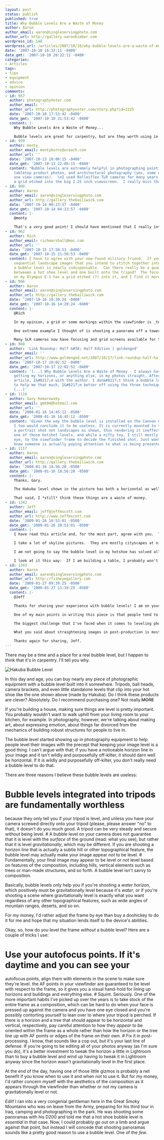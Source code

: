 ```yaml
---
layout: post
status: publish
published: true
title: Why Bubble Levels Are a Waste of Money
author: Aaron
author_email: aaron@singleservingphoto.com
author_url: http://gallery.aaronbieber.com
wordpress_id: 148
wordpress_url: /articles/2007/10/10/why-bubble-levels-are-a-waste-of-money/
date: '2007-10-10 16:32:11 -0400'
date_gmt: '2007-10-10 20:32:11 -0400'
categories:
- Articles
tags:
- tips
- equipment
- advice
- opinion
comments:
- id: 957
  author: photographyVoter.com
  author_email: ''
  author_url: http://photographyvoter.com/story.php?id=2225
  date: '2007-10-10 17:53:42 -0400'
  date_gmt: '2007-10-10 21:53:42 -0400'
  content: |-
    Why Bubble Levels Are a Waste of Money...

    Bubble levels are great for carpentry, but are they worth using in photography?...
- id: 959
  author: monty
  author_email: montyburns@ureach.com
  author_url: ''
  date: '2007-10-13 18:06:15 -0400'
  date_gmt: '2007-10-13 22:06:15 -0400'
  content: "Bubble levels are extremely helpful in photographing paintings and artwork,
    tabletop product photos, and architectural photography (yes, some of us still
    use view cameras).  \nI used Rolleiflex TLR cameras for many years, and they had
    a grid etched into the big 2.25 inch viewscreen.  I really miss that."
- id: 960
  author: Aaron
  author_email: aaron@singleservingphoto.com
  author_url: http://gallery.thebailiwick.com
  date: '2007-10-14 00:23:57 -0400'
  date_gmt: '2007-10-14 04:23:57 -0400'
  content: |-
    @monty

    That's a very good point! I should have mentioned that I really intended this editorial to be directed at landscape and outdoors photographers and I didn't even consider the usefulness of a bubble level for indoor and tabletop work. Thanks for your insights.
- id: 962
  author: Rich
  author_email: richmarshall@mac.com
  author_url: ''
  date: '2007-10-15 17:50:53 -0400'
  date_gmt: '2007-10-15 21:50:53 -0400'
  content: I have to agree with your new-found military friend.  If you're shooting
    sequential landscape images that you intend to stitch together into a panorama,
    a bubble level is nearly indispensable.  Can there really be a quantifiable difference
    betweeen a hot shoe level and one built onto the tripod?  The focusing screen
    on my Olympus E-1 has a grid etched (?) into it, and I find it more than handy.
- id: 966
  author: Aaron
  author_email: aaron@singleservingphoto.com
  author_url: http://gallery.thebailiwick.com
  date: '2007-10-16 10:20:24 -0400'
  date_gmt: '2007-10-16 14:20:24 -0400'
  content: |-
    @Rich

    In my opinion, a grid or some markings within the viewfinder is _ten times_ more useful than a bubble level simply because those anchors relate directly to the composition itself rather than to the gravitational "levelness" of your camera, which may or may not jive with what you're shooting.

    One extreme example I thought of is shooting a panorama off a tower of some kind where you want to tilt your camera downward. A hot shoe level becomes useless in that situation, and although a tripod level may help you out a bit, you're really better off swinging the camera around while looking through it to make sure you'll frame all the highest and lowest points of interest.

    Many SLR cameras now have focusing and grid screens available for them, and while they are expensive, they could prove to be worth their weight in gold when shooting things like panoramas. The 5D and 1-series Canon bodies have a couple of screens available from Canon, and screens for those and other cameras are also available from cool third-parties like [Haoda](http://haodascreen.com/default.aspx).
- id: 968
  author: 'Link Roundup: Half &#38; Half Edition | goldengod'
  author_email: ''
  author_url: http://www.goldengod.net/2007/10/17/link-roundup-half-half-edition/
  date: '2007-10-17 18:02:52 -0400'
  date_gmt: '2007-10-17 22:02:52 -0400'
  content: '[...] Why Bubble Levels Are a Waste of Money - I always have problems
    getting my horizons, or anything else, in my photos straight. After reading this
    article, I&#8217;m with the author. I don&#8217;t think a bubble level is going
    to help me that much, I&#8217;m better off using the three techniques he outlines.
    [...]'
- id: 1116
  author: Gary Komarowsky
  author_email: gmk94@hotmail.com
  author_url: ''
  date: '2008-01-16 14:45:12 -0500'
  date_gmt: '2008-01-16 18:45:12 -0500'
  content: 'Given the way the bubble level is installed on the Cannon Camera shown;
    I too would conclude it to be useless. It is currently mounted to the camera for
    a portrait shot not landscapes as shown, thus rendering it ineffectual. I own
    one of those hotshot levels, and while a nifty toy, I still mostly depend on my
    eye, to the viewfinder frame to decide the finished shot. Just wanted to let you
    know someone is actually paying attention to what is being presented. '
- id: 1117
  author: Aaron
  author_email: aaron@singleservingphoto.com
  author_url: http://gallery.thebailiwick.com
  date: '2008-01-16 14:56:20 -0500'
  date_gmt: '2008-01-16 18:56:20 -0500'
  content: |-
    Thanks, Gary.

    The Hakuba level shown in the picture has both a horizontal as well as vertical bubble cylinder, though the horizontal one is difficult to see properly from the angle of the photograph because of the distortion of the clear acrylic.

    That said, I *still* think these things are a waste of money.
- id: 1342
  author: Jeff
  author_email: jeff@jeffmscott.com
  author_url: http://www.jeffmscott.com
  date: '2009-01-26 16:53:01 -0500'
  date_gmt: '2009-01-26 20:53:01 -0500'
  content: |-
    I have read this article and, for the most part, agree with you.  There are a lot of places a bubble level has little to no use.  On the other hand, a lot of the arguments you make can also be said for any other photography tool.  Take a camera's built in exposure sensor for example.  They are always a nice thing to have, but they aren't always perfectly accurate.  Should we stop using the exposure meter just because it isn't always accurate?  No.  It isn't always perfect, but it gets you in the ballpark.  A photographer who knows their camera will know when to trust this tool and when to go with their instinct.

    I take a lot of skyline pictures.  They are mostly cityscapes at night.  In a lot of places, there is no point of reference or horizon line to line your camera up with.  You have roads, signs, trees and buildings in the way.  You can go with the vertical sides of the building, but you soon find out that they aren't always accurate.  Those lines can be deceiving, especially when lining it up through a tiny viewfinder.  Sure, the picture will look great in your viewfinder and on the small LCD screen.  I have spent many nights taking picture for 2 or 3 hours from one location or another attempting to use my eye to get the shot straight.  Then, I get home and find that most of my shots are just slightly off.  Sure, I could post-process the pictures, but that tends to degrade the quality of a picture, almost adding a blurred look to the photographs.  I would rather have a tool available to me so I can check and see if what I think is accurate is, in fact, accurate.  I never become dependent on this tool and always go with my eye, but it still gives me a second opinion when I am standing on a bridge at 1am in 12 degree weather and am unsure if my eyes are playing tricks on me or not.

    I am not going to say the bubble level in my hotshoe has solved all of my problems, but since I started using it, it has greatly cut down on uneven pictures.

    I look at it this way:  If I am building a table, I probably won't need wire cutters.  Do I have a pair in my toolbag?  Absolutely!
- id: 1343
  author: Aaron
  author_email: aaron@singleservingphoto.com
  author_url: http://fisheyegallery.com
  date: '2009-01-27 09:39:25 -0500'
  date_gmt: '2009-01-27 13:39:25 -0500'
  content: |-
    @Jeff

    Thanks for sharing your experience with bubble levels! I am on your side when it comes to the (limited) utility of bubble levels in landscape photography. There are definitely times and places where a bubble level is nothing short of indispensable.

    One of my main points in writing this piece is that people tend to take things like bubble levels at face value. Just because the little air bubble rests serenely between the two lines doesn't mean that the photograph will appear to be level in any way.

    The biggest challenge that I've faced when it comes to leveling photographs is when there is a visual contention between a horizon-like line, such as the edge of a beach (which is not actually the horizon), and the vertical edges of buildings or trees. It can be a challenge to make the image _seem_ balanced and in a state of rest, whether or not the image is technically, physically, level.

    What you said about straightening images in post-production is most certainly true, too. Nevertheless, shooting at 12 megapixels seems to be enough to handle some light perspective adjustment without a noticeable loss of sharpness in my experience and I've done so many times with city skyline photographs in lieu of buying an expensive tilt/shift lens.

    Thanks again for sharing, Jeff.
---
```

There may be a time and a place for a real bubble level, but I happen to
think that it's in carpentry. I'll tell you why.

![Hakuba Bubble
Level](http://singleservingphoto.com/wp-content/uploads/2007/10/HakubaLevel1.jpg "Hakuba Bubble Level")

In this day and age, you can buy nearly any piece of photographic
equipment with a bubble level built into it somewhere. Tripods, ball
heads, camera brackets, and even little standalone levels that clip into
your hot shoe like the one shown above (made by Hakuba). Do I think
these products are clever? Absolutely. Do I recommend purchasing one?
Not really.~~MORE~~

If you're building a house, making sure things are level is pretty
important. You probably wouldn't want to walk uphill from your living
room to your kitchen, for example. In photography, however, we're
talking about making art, about expressing emotion, about things far
divorced from the mechanics of building robust structures for people to
live in.

The bubble level started showing up in photography equipment to help
people level their images with the precept that keeping your image level
is a good thing. I can't argue with that; if you have a noticeable
horizon line in your image and it isn't wildly and purposefully
off-kilter, it should darn well be horizontal. If it _is_ wildly and
purposefully off-kilter, you don't really need a bubble level to do
that.

There are three reasons I believe these bubble levels are useless:

# Bubble levels integrated into tripods are fundamentally worthless
because they only tell you if your tripod is level, and unless you have
your camera screwed directly onto your tripod (please, please answer
"no" to that), it doesn't do you much good. A tripod can be very steady
and secure without being level.
 \# A bubble level on your camera does not guarantee that it is level
with the _surface_ of the ground (read: what you see), but rather that
it is level _gravitationally_, which may be different. If you are
shooting a horizon line that is actually a subtle hill or other
topographical feature, the bubble level may actually make your image
appear _not_ to be level.
 \# Fundamentally, your final image may appear to be level or not level
based on features of the composition, including hills, vertical elements
such as trees or man-made structures, and so forth. A bubble level isn't
savvy to composition.

Basically, bubble levels only help you if you're shooting a _water
horizon_, which positively must be gravitationally level because it's
_water_, or if you're shooting a scene where gravitationally level is
exactly what you want regardless of any other topographical features,
such as wide angles of mountain ranges, deserts, and so on.

For my money, I'd rather adjust the frame by eye than buy a doohickey to
do it for me and hope that my situation lends itself to the device's
abilities.

Okay, so, how do you level the frame _without_ a bubble level? Here
are a couple of tricks I use:

# Use your autofocus points. If it's daytime and you can see your
autofocus points, align them with elements in the scene to make sure
they're level. the AF points in your viewfinder are guaranteed to be
level with respect to the frame, so it gives you a visual hand-hold for
lining up horizons and buildings and everything else.
 \# Squint. Seriously. One of the more important habits I've picked up
over the years is to take stock of the entire frame as a composition,
which can be hard to do when your face is pressed up against the camera
and you have one eye closed and you're possibly contorting yourself to
lean over to where your tripod is perched. If there is a horizon and a
tree that should appear to be horizontal and vertical, respectively, pay
careful attention to how they _appear_ to be oriented within the frame
as a whole rather than how the horizon or the tree line up with AF
points or edges of the frame on their own.
 \# Fix it in post-processing. I know, that sounds like a cop out, but
it's your last line of defense. If you're going to be editing all of
your photos anyway (as I'm sure you do), it's a better investment to
tweak the horizon a little in Lightroom than to buy a bubble level and
wind up having to tweak it in Lightroom anyway since the horizon wasn't
gravitationally level in the first place.

At the end of the day, having one of those little gizmos is probably a
net benefit if you know when to use it and when not to use it. But for
my money, I'd rather concern myself with the aesthetics of the
composition as it appears through the viewfinder than whether or not my
camera is gravitationally level or not.

*Edit!* I ran into a very congenial gentleman here in the Great Smoky
Mountains who was on leave from the Army, preparing for his third tour
in Iraq, camping and photographing in the park. He was shooting some
panoramas with his D200 and told me that a hot shoe bubble level is
_essential_ in that case. Now, I could probably go out on a limb and
argue against that point, but instead I will concede that shooting
panoramas sounds like a pretty good reason to use a bubble level. One of
the *few*.
